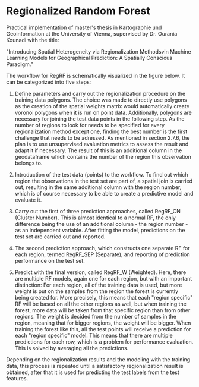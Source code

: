 # Regionalized Random Forest

Practical implementation of master's thesis in Kartographie und Geoinformation at the University of Vienna, supervised by Dr. Ourania Kounadi with the title:

"Introducing Spatial Heterogeneity via Regionalization Methodsvin Machine Learning Models for Geographical Prediction: A Spatially Conscious Paradigm."


The workflow for RegRF is schematically visualized in the figure below. It can be categorized into five steps:

1. Define parameters and carry out the regionalization procedure on the training data polygons. The choice was made to directly use polygons as the creation of the spatial weights matrix would automatically create voronoi polygons when it is run on point data. Additionally, polygons are necessary for joining the test data points in the following step. As the number of regions to look for needs to be specified for every regionalization method except one, finding the best number is the first challenge that needs to be adressed. As mentioned in section 2.7.6, the plan is to use unsupervised evaluation metrics to assess the result and adapt it if necessary. The result of this is an additional column in the geodataframe which contains the number of the region this observation belongs to.

2. Introduction of the test data (points) to the workflow. To find out which region the observations in the test set are part of, a spatial join is carried out, resulting in the same additional column with the region number, which is of course necessary to be able to create a predictive model and evaluate it.

3. Carry out the first of three prediction approaches, called RegRF_CN (Cluster Number). This is almost identical to a normal RF, the only difference being the use of an additional column - the region number - as an independent variable. After fitting the model, predictions on the test set are carried out and reported.

4. The second prediction approach, which constructs one separate RF for each region, termed RegRF_SEP (Separate), and reporting of prediction performance on the test set.

5. Predict with the final version, called RegRF_W (Weighted). Here, there are multiple RF models, again one for each region, but with an important distinction: For each region, all of the training data is used, but more weight is put on the samples from the region the forest is currently being created for. More precisely, this means that each "region specific" RF will be based on all the other regions as well, but when training the forest, more data will be taken from that specific region than from other regions. The weight is decided from the number of samples in the region, meaning that for bigger regions, the weight will be bigger. When training the forest like this, all the test points will receive a prediction for each "region specific" model. This means that there are multiple predictions for each row, which is a problem for performance evaluation. This is solved by averaging all the predictions.

Depending on the regionalization results and the modeling with the training data, this process is repeated until a satisfactory regionalization result is obtained, after that it is used for predicting the test labels from the test features.
